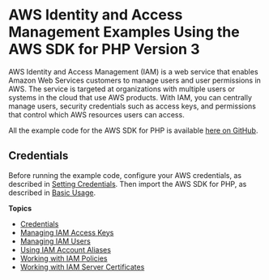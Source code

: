 # AWS Identity and Access Management Examples Using the AWS SDK for PHP Version 3<a name="iam-examples"></a>

AWS Identity and Access Management \(IAM\) is a web service that enables Amazon Web Services customers to manage users and user permissions in AWS\. The service is targeted at organizations with multiple users or systems in the cloud that use AWS products\. With IAM, you can centrally manage users, security credentials such as access keys, and permissions that control which AWS resources users can access\.

All the example code for the AWS SDK for PHP is available [here on GitHub](https://github.com/awsdocs/aws-doc-sdk-examples/tree/master/php/example_code)\.

## Credentials<a name="credentials"></a>

Before running the example code, configure your AWS credentials, as described in [Setting Credentials](guide_credentials.md)\. Then import the AWS SDK for PHP, as described in [Basic Usage](getting-started_basic-usage.md)\.

**Topics**
+ [Credentials](#credentials)
+ [Managing IAM Access Keys](iam-examples-managing-access-keys.md)
+ [Managing IAM Users](iam-examples-managing-users.md)
+ [Using IAM Account Aliases](iam-examples-using-account-aliases.md)
+ [Working with IAM Policies](iam-examples-working-with-policies.md)
+ [Working with IAM Server Certificates](iam-examples-working-with-certs.md)